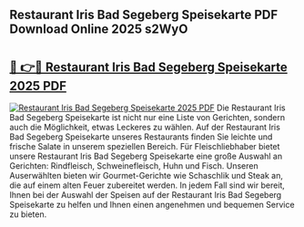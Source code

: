 ## Restaurant Iris Bad Segeberg Speisekarte PDF Download Online 2025 s2WyO

# <h2><a href="http://gc9hrg.nevu.top/?p=Restaurant+Iris+Bad+Segeberg+Speisekarte">🔗 👉🔴 Restaurant Iris Bad Segeberg Speisekarte 2025 PDF</a></h2>

[![Restaurant Iris Bad Segeberg Speisekarte 2025 PDF](https://i.imgur.com/dBaPXMq.png)](http://gc9hrg.nevu.top/?p=Restaurant+Iris+Bad+Segeberg+Speisekarte)
Die Restaurant Iris Bad Segeberg Speisekarte ist nicht nur eine Liste von Gerichten, sondern auch die Möglichkeit, etwas Leckeres zu wählen. Auf der Restaurant Iris Bad Segeberg Speisekarte unseres Restaurants finden Sie leichte und frische Salate in unserem speziellen Bereich. Für Fleischliebhaber bietet unsere Restaurant Iris Bad Segeberg Speisekarte eine große Auswahl an Gerichten: Rindfleisch, Schweinefleisch, Huhn und Fisch. Unseren Auserwählten bieten wir Gourmet-Gerichte wie Schaschlik und Steak an, die auf einem alten Feuer zubereitet werden. In jedem Fall sind wir bereit, Ihnen bei der Auswahl der Speisen auf der Restaurant Iris Bad Segeberg Speisekarte zu helfen und Ihnen einen angenehmen und bequemen Service zu bieten.
